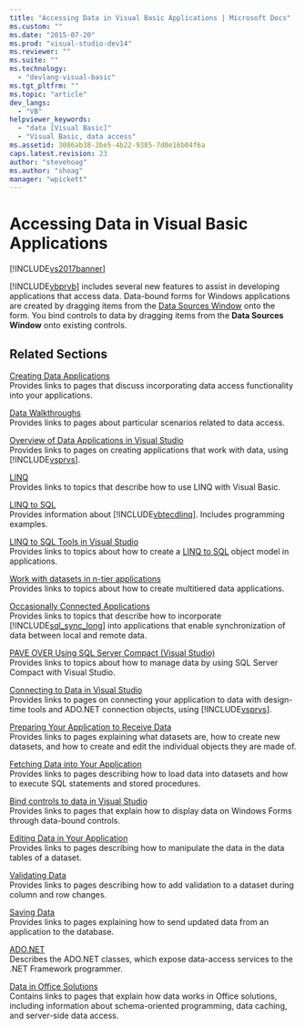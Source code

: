 ```yaml
---
title: "Accessing Data in Visual Basic Applications | Microsoft Docs"
ms.custom: ""
ms.date: "2015-07-20"
ms.prod: "visual-studio-dev14"
ms.reviewer: ""
ms.suite: ""
ms.technology: 
  - "devlang-visual-basic"
ms.tgt_pltfrm: ""
ms.topic: "article"
dev_langs: 
  - "VB"
helpviewer_keywords: 
  - "data [Visual Basic]"
  - "Visual Basic, data access"
ms.assetid: 3086ab38-3be5-4b22-9385-7d0e16b04f6a
caps.latest.revision: 23
author: "stevehoag"
ms.author: "shoag"
manager: "wpickett"
---
```

# Accessing Data in Visual Basic Applications
[!INCLUDE[vs2017banner](../../includes/vs2017banner.md)]

[!INCLUDE[vbprvb](../../includes/vbprvb-md.md)] includes several new features to assist in developing applications that access data. Data-bound forms for Windows applications are created by dragging items from the [Data Sources Window](http://msdn.microsoft.com/library/0d20f699-cc95-45b3-8ecb-c7edf1f67992) onto the form. You bind controls to data by dragging items from the **Data Sources Window** onto existing controls.  
  
## Related Sections  
 [Creating Data Applications](/visual-studio/data-tools/creating-data-applications)  
 Provides links to pages that discuss incorporating data access functionality into your applications.  
  
 [Data Walkthroughs](http://msdn.microsoft.com/library/15a88fb8-3bee-4962-914d-7a1f8bd40ec4)  
 Provides links to pages about particular scenarios related to data access.  
  
 [Overview of Data Applications in Visual Studio](/visual-studio/data-tools/overview-of-data-applications-in-visual-studio)  
 Provides links to pages on creating applications that work with data, using [!INCLUDE[vsprvs](../../includes/vsprvs-md.md)].  
  
 [LINQ](../../visual-basic/programming-guide/language-features/linq/index.md)  
 Provides links to topics that describe how to use LINQ with Visual Basic.  
  
 [LINQ to SQL](~/docs/framework/data/adonet/sql/linq/index.md)  
 Provides information about [!INCLUDE[vbtecdlinq](../../includes/vbtecdlinq-md.md)]. Includes programming examples.  
  
 [LINQ to SQL Tools in Visual Studio](/visual-studio/data-tools/linq-to-sql-tools-in-visual-studio2)  
 Provides links to topics about how to create a [LINQ to SQL](~/docs/framework/data/adonet/sql/linq/index.md) object model in applications.  
  
 [Work with datasets in n-tier applications](/visual-studio/data-tools/work-with-datasets-in-n-tier-applications)  
 Provides links to topics about how to create multitiered data applications.  
  
 [Occasionally Connected Applications](http://msdn.microsoft.com/en-us/5f261728-a9a9-4304-8447-b94404a63099)  
 Provides links to topics that describe how to incorporate [!INCLUDE[sql_sync_long](../../includes/sql-sync-long-md.md)] into applications that enable synchronization of data between local and remote data.  
  
 [PAVE OVER Using SQL Server Compact (Visual Studio)](http://msdn.microsoft.com/en-us/13320dd1-94e5-4077-bf76-8df253695ccc)  
 Provides links to topics about how to manage data by using SQL Server Compact with Visual Studio.  
  
 [Connecting to Data in Visual Studio](/visual-studio/data-tools/connecting-to-data-in-visual-studio)  
 Provides links to pages on connecting your application to data with design-time tools and ADO.NET connection objects, using [!INCLUDE[vsprvs](../../includes/vsprvs-md.md)].  
  
 [Preparing Your Application to Receive Data](http://msdn.microsoft.com/library/c17bdb7e-c234-4f2f-9582-5e55c27356ad)  
 Provides links to pages explaining what datasets are, how to create new datasets, and how to create and edit the individual objects they are made of.  
  
 [Fetching Data into Your Application](/visual-studio/data-tools/fetching-data-into-your-application)  
 Provides links to pages describing how to load data into datasets and how to execute SQL statements and stored procedures.  
  
 [Bind controls to data in Visual Studio](/visual-studio/data-tools/bind-controls-to-data-in-visual-studio)  
 Provides links to pages that explain how to display data on Windows Forms through data-bound controls.  
  
 [Editing Data in Your Application](/visual-studio/data-tools/editing-data-in-your-application)  
 Provides links to pages describing how to manipulate the data in the data tables of a dataset.  
  
 [Validating Data](http://msdn.microsoft.com/library/b3a9ee4e-5d4d-4411-9c56-c811f2b4ee7e)  
 Provides links to pages describing how to add validation to a dataset during column and row changes.  
  
 [Saving Data](/visual-studio/data-tools/saving-data)  
 Provides links to pages explaining how to send updated data from an application to the database.  
  
 [ADO.NET](~/docs/framework/data/adonet/index.md)  
 Describes the ADO.NET classes, which expose data-access services to the .NET Framework programmer.  
  
 [Data in Office Solutions](/office-dev/office-dev/data-in-office-solutions)  
 Contains links to pages that explain how data works in Office solutions, including information about schema-oriented programming, data caching, and server-side data access.